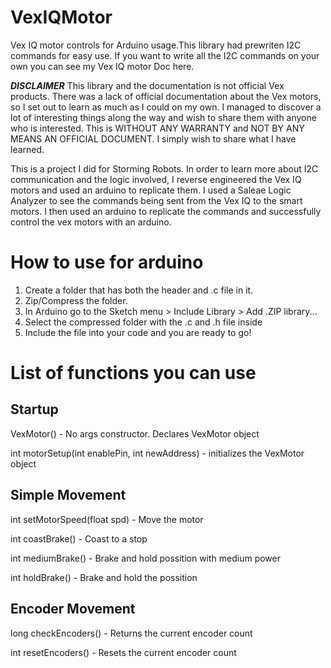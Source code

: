 # VexIQMotor
Vex IQ motor controls for Arduino usage.This library had prewriten I2C commands for easy use. If you want to write all the I2C commands on your own you can see my Vex IQ motor Doc here. 

*****DISCLAIMER*****
This library and the documentation is not official Vex products. There was a lack of official documentation about the Vex motors, so I set out to learn as much as I could on my own. I managed to discover a lot of interesting things along the way and wish to share them with anyone who is interested. This is WITHOUT ANY WARRANTY and NOT BY ANY MEANS AN OFFICIAL DOCUMENT. I simply wish to share what I have learned. 


This is a project I did for Storming Robots. In order to learn more about I2C communication and the logic involved, I reverse engineered the Vex IQ motors and used an arduino to replicate them. I used a Saleae Logic Analyzer to see the commands being sent from the Vex IQ to the smart motors. I then used an arduino to replicate the commands and successfully control the vex motors with an arduino.

# How to use for arduino
1) Create a folder that has both the header and .c file in it. 
2) Zip/Compress the folder.
3) In Arduino go to the Sketch menu > Include Library > Add .ZIP library...
4) Select the compressed folder with the .c and .h file inside
5) Include the file into your code and you are ready to go!

# List of functions you can use
## Startup
VexMotor() - No args constructor. Declares VexMotor object

int motorSetup(int enablePin, int newAddress) - initializes the VexMotor object

## Simple Movement
int setMotorSpeed(float spd) - Move the motor

int coastBrake() - Coast to a stop

int mediumBrake() - Brake and hold possition with medium power

int holdBrake() - Brake and hold the possition

## Encoder Movement
long checkEncoders() - Returns the current encoder count

int resetEncoders() - Resets the current encoder count

